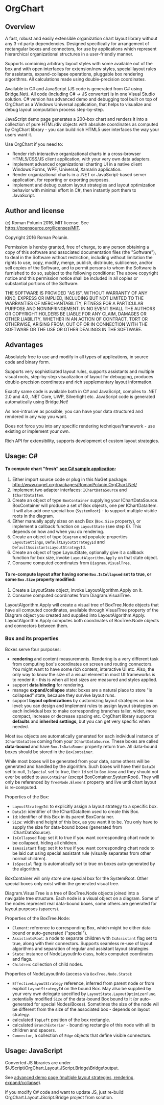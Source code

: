 # OrgChart

## Overview


A fast, robust and easily extensible organization chart layout library without any 3-rd party dependencies.
Designed specifically for arrangement of rectangular boxes and connectors, 
for use by applications which represent hierarchical organizational structures in a user-friendly manner.

Supports combining arbitrary layout styles with some available out of the box and with open interfaces for extension/new styles, 
special layout rules for assistants, expand-collapse operations, pluggable box rendering algorithms. 
All calculations made using double-precision coordinates.

Available in C# and JavaScript (JS code is generated from C# using Bridge.Net).
All code (including C# -> JS converter) is in one Visual Studio solution.
C# version has advanced demo and debugging tool built on top of OrgChart as a Windows Universal application, 
that helps to visualize and debug layout computation process step-by-step.

JavaScript demo page generates a 200-box chart and renders it into a collection of pure HTML/div objects 
with absolute coordinates as computed by OrgChart library - you can build rich HTML5 user interfaces the way your users want it.

Use OrgChart if you need to:

- Render rich interactive organizational charts in a cross-browser HTML5/CSS/JS client application, with your very own data adapters.
- Implement advanced organizational charting UI in a native client Windows Forms, WPF, Universal, Xamarin application.
- Render organizational charts in a .NET or JavaScript-based server application, for reporting or exporting purposes.
- Implement and debug custom layout strategies and layout optimization behavior with minimal effort in C#, then instantly port them to JavaScript.

## Author and license

(c) Roman Polunin 2016, MIT license. See https://opensource.org/licenses/MIT.

Copyright 2016 Roman Polunin.

Permission is hereby granted, free of charge, to any person obtaining a copy of this software and associated documentation files (the "Software"), to deal in the Software without restriction, including without limitation the rights to use, copy, modify, merge, publish, distribute, sublicense, and/or sell copies of the Software, and to permit persons to whom the Software is furnished to do so, subject to the following conditions:
The above copyright notice and this permission notice shall be included in all copies or substantial portions of the Software.

THE SOFTWARE IS PROVIDED "AS IS", WITHOUT WARRANTY OF ANY KIND, EXPRESS OR IMPLIED, INCLUDING BUT NOT LIMITED TO THE WARRANTIES OF MERCHANTABILITY, FITNESS FOR A PARTICULAR PURPOSE AND NONINFRINGEMENT. IN NO EVENT SHALL THE AUTHORS OR COPYRIGHT HOLDERS BE LIABLE FOR ANY CLAIM, DAMAGES OR OTHER LIABILITY, WHETHER IN AN ACTION OF CONTRACT, TORT OR OTHERWISE, ARISING FROM, OUT OF OR IN CONNECTION WITH THE SOFTWARE OR THE USE OR OTHER DEALINGS IN THE SOFTWARE.

## Advantages

Absolutely free to use and modify in all types of applications, in source code and binary form.

Supports very sophisticated layout rules, supports assistants and multiple visual roots, step-by-step visualization of layout for debugging, produces double-precision coordinates and rich supplementary layout information.

Exactly same code is available both in C# and JavaScript, compiles to .NET 2.0 and 4.0, .NET Core, UWP, Silverlight etc. JavaScript code is generated automatically using Bridge.Net!

As non-intrusive as possible, you can have your data structured and rendered in any way you want.

Does not force you into any specific rendering technique/framework - use existing or implement your own.

Rich API for extensibility, supports development of custom layout strategies.

## Usage: C# #

#### To compute chart "fresh" [see C# sample application](https://github.com/romanpolunin/OrgChart/blob/master/CSharp/OrgChart.CSharp.Test.App/MainPage.xaml.cs):

1. Either import source code or plug in this NuGet package: http://www.nuget.org/packages/RomanPolunin.OrgChart.Net/
2. Implement two adapter interfaces: `IChartDataSource` and `IChartDataItem`.
3. Create an object of type `BoxContainer` supplying your IChartDataSource. BoxContainer will produce a set of Box objects, one per IChartDataItem. It will also add one special box (`SystemRoot`) - to support multiple visible roots in the diagram.
4. Either manually apply sizes on each Box (`Box.Size` property), or implement a callback function on `LayoutState` (see step 6). This depends on how and when you do rendering.
5. Create an object of type `Diagram` and populate properties `LayoutSettings`, `DefaultLayoutStrategyId` and `DefaultAssistantsLayoutStrategyId`.
6. Create an object of type LayoutState, optionally give it a callback function for box size, invoke `LayoutAlgorithm.Apply` on that state object.
7. Consume computed coordinates from `Diagram.VisualTree`.

#### To re-compute layout after having some `Box.IsCollapsed` set to true, or some `Box.Size` property modified:

1. Create a LayoutState object, invoke LayoutAlgorithm.Apply on it.
2. Consume computed coordinates from Diagram.VisualTree.

LayoutAlgorithm.Apply will create a visual tree of BoxTree.Node objects that have all computed coordinates,
available through VisualTree property of the Diagram object you created and supplied into LayoutAlgorithm.Apply. 
LayoutAlgorithm.Apply computes both coordinates of BoxTree.Node objects and connectors between them.

### Box and its properties

Boxes serve four purposes:

- **rendering** and content measurements. Rendering is a very different task from computing box's coordinates on screen and routing connectors. You might want to have some rich content, interactive UI etc. Also, the only way to know the size of a visual element in most UI frameworks is to render it - this is when all text sizes are measured and styles applied.
- support **data binding** for rendering.
- manage **expand/collapse** state: boxes are a natural place to store "is collapsed" state, because they survive layout runs.
- support **layout optimizations** by customizing layout strategies on box level: you can design and implement rules to assign layout strategies on each individual box to make corresponding branches taller, wider, more compact, increase or decrease spacing etc. OrgChart library supports **defaults** and **inherited settings**, but you can get very specific when needed. 

Most `Box` objects are automatically generated for each individual instance of `IChartDataItem` coming from your `IChartDataSource`. These boxes are called **data-bound** and have `Box.IsDataBound` property return true. All data-bound boxes should be stored in the `BoxContainer`.

While most boxes will be generated from your data, some others will be generated and handled by the algorithm. Such boxes will have their `DataId` set to null, `IsSpecial` set to true, their `Id` set to `Box.None` and they should not ever be added to `BoxContainer` (except BoxContainer.SystemRoot). They will only be referenced by `TreeNode.Element` property and live until chart layout is re-computed.

Properties of the Box:

- `LayoutStrategyId`: to explicitly assign a layout strategy to a specific box.
- `DataId`: identifier of the IChartDataItem used to create this Box.
- `Id`: identifier of this Box in its parent BoxContainer.
- `Size`: width and height of this box, as you want it to be. You only have to supply the size for data-bound boxes (generated from IChartDataSource).
- `IsCollapsed` flag: set it to true if you want corresponding chart node to be collapsed, hiding all children.
- `IsAssistant` flag: set it to true if you want corresponding chart node to be laid out using special assistant rule (visually separates from other normal children).
- `IsSpecial` flag: is automatically set to true on boxes auto-generated by the algorithm. 

BoxContainer will only store one special box for the SystemRoot. Other special boxes only exist within the generated visual tree.

Diagram.VisualTree is a tree of BoxTree.Node objects joined into a navigable tree structure.
Each node is a visual object on a diagram. Some of the nodes represent real data-bound boxes, some others are generated for layout purposes (spacers).

Properties of the BoxTree.Node:

- `Element`: reference to corresponding Box, which might be either data bound or auto-generated ("special").
- `AssistantsRoot`: a node to separate children with `IsAssistant` flag set to true, along with their connectors. Supports seamless re-use of layout algorithms and separation of regular and assistant layout strategies. 
- `State`: instance of NodeLayoutInfo class, holds computed coordinates and flags.
- `Children`: collection of child nodes.

Properties of NodeLayoutInfo (access via `BoxTree.Node.State`):

- `EffectiveLayoutStrategy` reference, inferred from parent node or from explicit `LayoutStrategyId` on the bound Box. May also be supplied by your very own delegate specified by `LayoutState.LayoutOptimizerFunc`.
- potentially modified `Size` of the data-bound Box bound to it (or auto-generated for special Nodes/Boxes). Sometimes the size of the node will be different from the size of the associated box - depends on layout strategy. 
- calculated `TopLeft` position of the box rectangle.
- calculated `BranchExterior` - bounding rectangle of this node with all its children and spacers.
- `Connector`, a collection of `Edge` objects that define visible connectors.

## Usage: JavaScript

Converted JS libraries are under $\JScript\OrgChart.Layout.JScript.Bridge\Bridge\output.

See [advanced demo page (multiple layout strategies, rendering, expand/collapse)](https://romanpolunin.github.io/OrgChart/www/demo.html).

If you modify C# code and want to update JS, just re-build OrgChart.Layout.JScript.Bridge project from solution.
